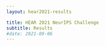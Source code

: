 ```yaml
---
layout: hear2021-results

title: HEAR 2021 NeurIPS Challenge
subtitle: Results
#date: 2021-09-06
---
```

